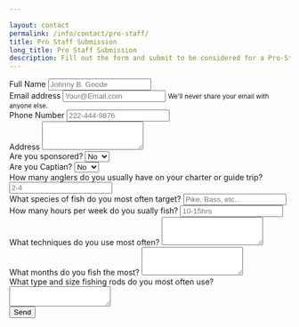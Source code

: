 ```yaml
---

layout: contact
permalink: /info/contact/pro-staff/
title: Pro Staff Submission
long_title: Pro Staff Submission
description: Fill out the form and submit to be considered for a Pro-Staff position
---
```



<form 
    action="https://formspree.io/nkline@solarinnovations.com"
    method="POST"
    class="needs-validation" novalidate>
    <div class="form-group">
        <label for="name">Full Name</label>
        <input required type="name" name="Name" class="form-control" id="name" placeholder="Johnny B. Goode">
    </div>
    <div class="form-group">
        <label for="email">Email address</label>
        <input required type="email" name="_replyto" class="form-control" id="email" aria-describedby="emailHelp" placeholder="Your@Email.com" pattern="[a-z0-9._%+-]+@[a-z0-9.-]+\.[a-z]{2,4}$">
        <small id="emailHelp" class="form-text text-muted">We'll never share your email with anyone else.</small>
    </div>
    <div class="form-group">
        <label for="phone">Phone Number</label>
        <input required type="phone" name="Phone" class="form-control" id="phone" placeholder="222-444-9876">
    </div>
    <div class="form-group">
        <label for="address">Address</label>
        <textarea required class="form-control" name="Address" id="address" rows="3"></textarea>
    </div>
    <div class="form-group">
      <label for="sponsor">Are you sponsored?</label>
      <select id="sponsor" Name="Sponsorship" class="form-control">
        <option>No</option>
        <option>Yes</option>
      </select>
    </div>
    <div class="form-group">
      <label for="Captian">Are you Captian?</label>
      <select id="Captian" Name="Captian" class="form-control">
        <option>No</option>
        <option>Yes</option>
      </select>
    </div>
    <div class="form-group">
        <label for="charter-numbers">How many anglers do you usually have on your charter or guide trip?</label>
        <input required type="charter-numbers" name="Number of anglers per charter trip" class="form-control" id="charter-numbers" placeholder="2-4">
    </div>
    <div class="form-group">
        <label for="fish">What species of fish do you most often target?</label>
        <input required type="fish" name="Fish species targeted" class="form-control" id="fish" placeholder="Pike, Bass, etc...">
    </div>
    <div class="form-group">
        <label for="fishing-hours">How many hours per week do you sually fish?</label>
        <input required type="fishing-hours" name="Number of hours/week fished" class="form-control" id="fishing-hours" placeholder="10-15hrs">
    </div>
    <div class="form-group">
        <label for="techniques">What techniques do you use most often?</label>
        <textarea required class="form-control" name="Fishing Techniques" id="techniques" rows="3"></textarea>
    </div>
    <div class="form-group">
        <label for="fishing-months">What months do you fish the most?</label>
        <textarea required class="form-control" name="What months do you fish the most?" id="fishing-months" rows="3"></textarea>
    </div>
    <div class="form-group">
        <label for="fishing-rods">What type and size fishing rods do you most often use?</label>
        <textarea required type="fishing-rods" name="Fishing rods used" class="form-control" id="fishing-rods" ></textarea>
    </div>
    <input type="hidden" name="_subject" value="New IRT Pro-Staff Submission!" />
    <input type="hidden" name="_next" value="{{ site.url }}info/contact/thank-you/" />
    <input type="text" name="_gotcha" style="display:none" />
    <input type="submit" class="btn btn-primary mb-2 float-right" value="Send">
</form>
<script>
(function() {
  'use strict';
  window.addEventListener('load', function() {
    // Fetch all the forms we want to apply custom Bootstrap validation styles to
    var forms = document.getElementsByClassName('needs-validation');
    // Loop over them and prevent submission
    var validation = Array.prototype.filter.call(forms, function(form) {
      form.addEventListener('submit', function(event) {
        if (form.checkValidity() === false) {
          event.preventDefault();
          event.stopPropagation();
        }
        form.classList.add('was-validated');
      }, false);
    });
  }, false);
})();
</script>